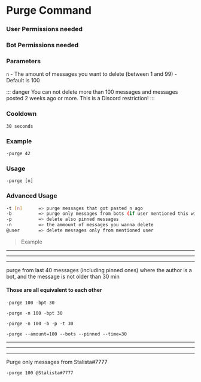 # Purge Command

### User Permissions needed
> <Badge text="MANAGE_MESSAGES" type="error" vertical="middle"/>
### Bot Permissions needed
> <Badge text="MANAGE_MESSAGES" type="error" vertical="middle"/>

### Parameters
`n` - The amount of messages you want to delete (between 1 and 99) - Default is 100

::: danger 
You can not delete more than 100 messages and messages posted 2 weeks ago or more.
This is a Discord restriction!
:::

### Cooldown
`30 seconds`

### Example
`-purge 42`

### Usage
`-purge [n]`

### Advanced Usage
```bash
-t [n]      => purge messages that got pasted n ago
-b          => purge only messages from bots (if user mentioned this will be ignored)
-p          => delete also pinned messages
-n          => the ammount of messages you wanna delete
@user       => delete messages only from mentioned user
```

>Example
---
---
---
purge from last 40 messages (including pinned ones) where 
the author is a bot, and the message is not older than 30 min 

#### Those are all equivalent to each other
`-purge 100 -bpt 30` 

`-purge -n 100 -bpt 30` 

`-purge -n 100 -b -p -t 30` 

`-purge --amount=100 --bots --pinned --time=30` 

---
---
---

Purge only messages from Stalista#7777

`-purge 100 @Stalista#7777`

